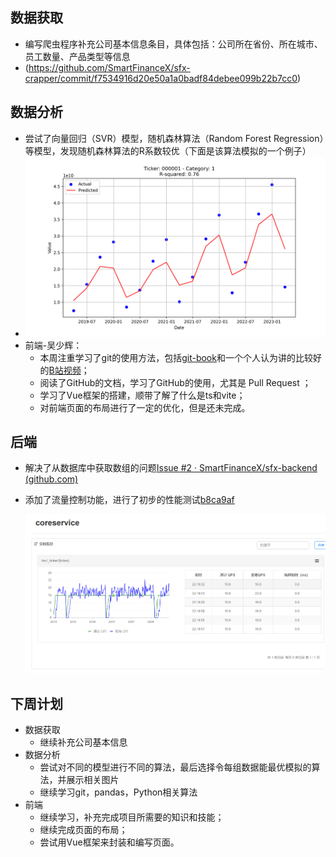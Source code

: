 ## 数据获取
   - 编写爬虫程序补充公司基本信息条目，具体包括：公司所在省份、所在城市、员工数量、产品类型等信息
   - (https://github.com/SmartFinanceX/sfx-crapper/commit/f7534916d20e50a1a0badf84debee099b22b7cc0)
## 数据分析
   - 尝试了向量回归（SVR）模型，随机森林算法（Random Forest Regression）等模型，发现随机森林算法的R系数较优（下面是该算法模拟的一个例子）
   - ![example](./results_000001_1.png)
- 前端-吴少辉：
   - 本周注重学习了git的使用方法，包括[git-book](https://git-scm.com/book/en/v2)和一个个人认为讲的比较好的[B站视频](https://www.bilibili.com/video/BV1pX4y1S7Dq/?spm_id_from=333.999.0.0&vd_source=ea56ce2bcf0af66f314617562fc74539)；
   - 阅读了GitHub的文档，学习了GitHub的使用，尤其是 Pull Request ；
   - 学习了Vue框架的搭建，顺带了解了什么是ts和vite；
   - 对前端页面的布局进行了一定的优化，但是还未完成。

## 后端

- 解决了从数据库中获取数组的问题[Issue #2 · SmartFinanceX/sfx-backend (github.com)](https://github.com/SmartFinanceX/sfx-backend/issues/2)

- 添加了流量控制功能，进行了初步的性能测试[b8ca9af ](https://github.com/SmartFinanceX/sfx-backend/commit/b8ca9af7a5138442b1a66f86ffe4a135f054b93e)

  ![image-20230529221923389](./week14.assets/image-20230529221923389.png)

## 下周计划

- 数据获取
	- 继续补充公司基本信息
- 数据分析
   - 尝试对不同的模型进行不同的算法，最后选择令每组数据能最优模拟的算法，并展示相关图片
   - 继续学习git，pandas，Python相关算法
- 前端
   - 继续学习，补充完成项目所需要的知识和技能；
   - 继续完成页面的布局；
   - 尝试用Vue框架来封装和编写页面。

